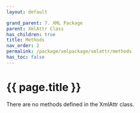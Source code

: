 ```yaml
---
layout: default

grand_parent: 7. XML Package
parent: XmlAttr Class
has_children: true
title: Methods
nav_order: 2
permalink: /package/xmlpackage/xmlattr/methods
has_toc: false
---
```

# {{ page.title }}

There are no methods defined in the XmlAttr class.